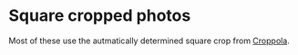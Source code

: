 # Square cropped photos

Most of these use the autmatically determined square crop from [Croppola](https://croppola.com/).